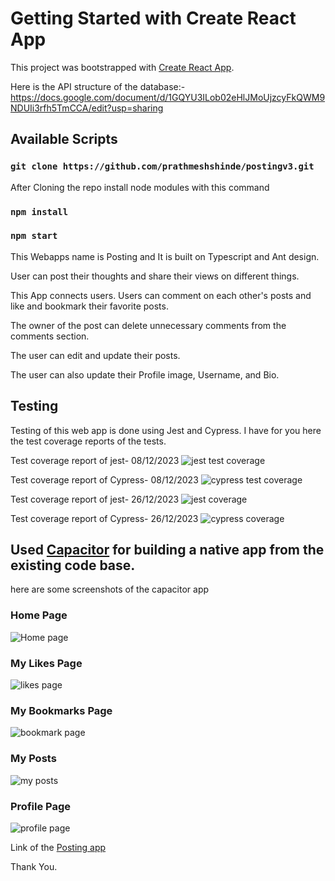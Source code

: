 # Getting Started with Create React App

This project was bootstrapped with [Create React App](https://github.com/facebook/create-react-app).

Here is the API structure of the database:- https://docs.google.com/document/d/1GQYU3ILob02eHlJMoUjzcyFkQWM9NDUIi3rfh5TmCCA/edit?usp=sharing

## Available Scripts

### `git clone https://github.com/prathmeshshinde/postingv3.git`

After Cloning the repo install node modules with this command

### `npm install`

### `npm start`
 
This Webapps name is Posting and It is built on Typescript and Ant design.

User can post their thoughts and share their views on different things.

This App connects users. Users can comment on each other's posts and like and bookmark their favorite posts.

The owner of the post can delete unnecessary comments from the comments section.

The user can edit and update their posts.

The user can also update their Profile image, Username, and Bio.

## Testing
Testing of this web app is done using Jest and Cypress. I have for you here the test coverage reports of the tests.

Test coverage report of jest- 08/12/2023
![jest test coverage](https://github.com/prathmeshshinde/postingWeb/assets/55370612/8f8e4027-3ee2-4d93-a46e-308907e4b4d1)

Test coverage report of Cypress- 08/12/2023
![cypress test coverage](https://github.com/prathmeshshinde/postingWeb/assets/55370612/c68da080-a602-406e-8b5e-e52ee089b3ff)

Test coverage report of jest- 26/12/2023
![jest coverage](https://github.com/prathmeshshinde/postingWeb/assets/55370612/4fd07100-0dba-45e2-ba3d-c15143ac977b)

Test coverage report of Cypress- 26/12/2023
![cypress coverage](https://github.com/prathmeshshinde/postingWeb/assets/55370612/c451bbe0-a11a-40d9-8922-7e841d674228)

## Used [Capacitor](https://capacitorjs.com/) for building a native app from the existing code base.
here are some screenshots of the capacitor app

### Home Page
![Home page](https://github.com/prathmeshshinde/postingWeb/assets/55370612/0c47c982-ef86-4c31-bad4-2aa7fcd59c63)

### My Likes Page
![likes page](https://github.com/prathmeshshinde/postingWeb/assets/55370612/08be4eae-7d0d-4bab-b003-4e88dcf3623a)

### My Bookmarks Page
![bookmark page](https://github.com/prathmeshshinde/postingWeb/assets/55370612/e31b5937-7ae5-462a-a59f-9d14470d90e3)

### My Posts
![my posts](https://github.com/prathmeshshinde/postingWeb/assets/55370612/7451acc4-3903-447f-ad3a-fef6002cf1eb)

### Profile Page
![profile page](https://github.com/prathmeshshinde/postingWeb/assets/55370612/a44a65c7-7271-47aa-970d-fb40376c8aa3)

Link of the [Posting app](https://drive.google.com/file/d/1NzBttYjh4qctD0CK8v78IRp7hPjPihZ9/view?usp=sharing)

Thank You.











